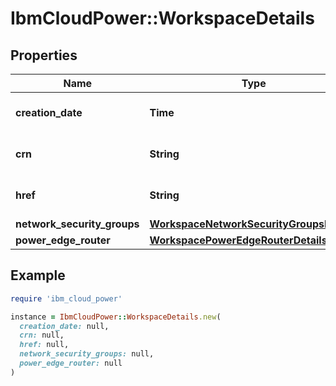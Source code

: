 # IbmCloudPower::WorkspaceDetails

## Properties

| Name | Type | Description | Notes |
| ---- | ---- | ----------- | ----- |
| **creation_date** | **Time** | Workspace creation date |  |
| **crn** | **String** | The Workspace crn |  |
| **href** | **String** | Link to Workspace Resource | [optional] |
| **network_security_groups** | [**WorkspaceNetworkSecurityGroupsDetails**](WorkspaceNetworkSecurityGroupsDetails.md) |  | [optional] |
| **power_edge_router** | [**WorkspacePowerEdgeRouterDetails**](WorkspacePowerEdgeRouterDetails.md) |  | [optional] |

## Example

```ruby
require 'ibm_cloud_power'

instance = IbmCloudPower::WorkspaceDetails.new(
  creation_date: null,
  crn: null,
  href: null,
  network_security_groups: null,
  power_edge_router: null
)
```

